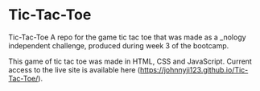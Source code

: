 # Tic-Tac-Toe
Tic-Tac-Toe 
A repo for the game tic tac toe that was made as a _nology independent challenge, produced during week 3 of the bootcamp.

This game of tic tac toe was made in HTML, CSS and JavaScript. Current access to the live site is available here (https://johnnyji123.github.io/Tic-Tac-Toe/).


